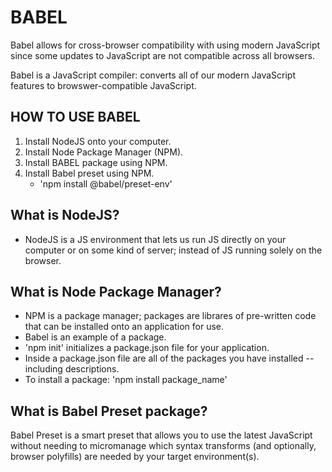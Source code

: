 # BABEL

Babel allows for cross-browser compatibility with using modern JavaScript since some updates to JavaScript are not compatible across all browsers.  

Babel is a JavaScript compiler: converts all of our modern JavaScript features to browswer-compatible JavaScript. 


## HOW TO USE BABEL


1. Install NodeJS onto your computer.
2. Install Node Package Manager (NPM).
3. Install BABEL package using NPM. 
4. Install Babel preset using NPM. 
    * 'npm install @babel/preset-env'



## What is NodeJS?

* NodeJS is a JS environment that lets us run JS directly on your computer or on some kind of server; instead of JS running solely on the browser. 

## What is Node Package Manager?

* NPM is a package manager; packages are librares of pre-written code that can be installed onto an application for use. 
* Babel is an example of a package. 
* 'npm init' initializes a package.json file for your application. 
* Inside a package.json file are all of the packages you have installed -- including descriptions. 
* To install a package: 'npm install package_name'

## What is Babel Preset package?

Babel Preset is a smart preset that allows you to use the latest JavaScript without needing to micromanage which syntax transforms (and optionally, browser polyfills) are needed by your target environment(s).

